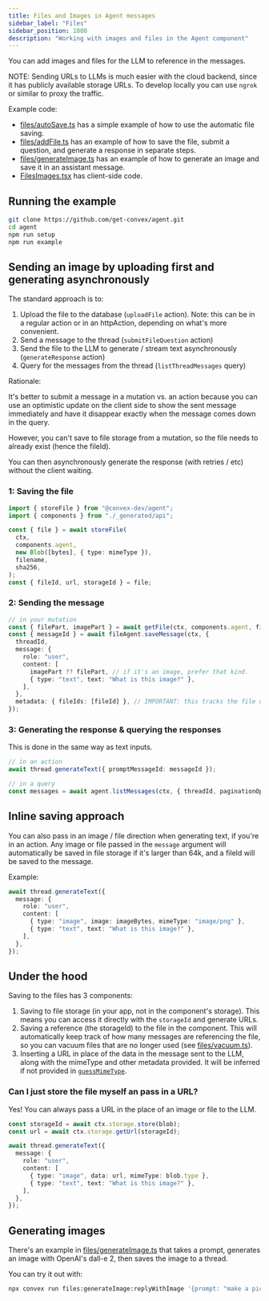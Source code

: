 ```yaml
---
title: Files and Images in Agent messages
sidebar_label: "Files"
sidebar_position: 1000
description: "Working with images and files in the Agent component"
---
```


You can add images and files for the LLM to reference in the messages.

NOTE: Sending URLs to LLMs is much easier with the cloud backend, since it has
publicly available storage URLs. To develop locally you can use `ngrok` or
similar to proxy the traffic.

Example code:

- [files/autoSave.ts](https://github.com/get-convex/agent/blob/main/example/convex/files/autoSave.ts)
  has a simple example of how to use the automatic file saving.
- [files/addFile.ts](https://github.com/get-convex/agent/blob/main/example/convex/files/addFile.ts)
  has an example of how to save the file, submit a question, and generate a
  response in separate steps.
- [files/generateImage.ts](https://github.com/get-convex/agent/blob/main/example/convex/files/generateImage.ts)
  has an example of how to generate an image and save it in an assistant
  message.
- [FilesImages.tsx](https://github.com/get-convex/agent/blob/main/example/ui/files/FilesImages.tsx)
  has client-side code.

## Running the example

```sh
git clone https://github.com/get-convex/agent.git
cd agent
npm run setup
npm run example
```

## Sending an image by uploading first and generating asynchronously

The standard approach is to:

1. Upload the file to the database (`uploadFile` action). Note: this can be in a
   regular action or in an httpAction, depending on what's more convenient.
2. Send a message to the thread (`submitFileQuestion` action)
3. Send the file to the LLM to generate / stream text asynchronously
   (`generateResponse` action)
4. Query for the messages from the thread (`listThreadMessages` query)

Rationale:

It's better to submit a message in a mutation vs. an action because you can use
an optimistic update on the client side to show the sent message immediately and
have it disappear exactly when the message comes down in the query.

However, you can't save to file storage from a mutation, so the file needs to
already exist (hence the fileId).

You can then asynchronously generate the response (with retries / etc) without
the client waiting.

### 1: Saving the file

```ts
import { storeFile } from "@convex-dev/agent";
import { components } from "./_generated/api";

const { file } = await storeFile(
  ctx,
  components.agent,
  new Blob([bytes], { type: mimeType }),
  filename,
  sha256,
);
const { fileId, url, storageId } = file;
```

### 2: Sending the message

```ts
// in your mutation
const { filePart, imagePart } = await getFile(ctx, components.agent, fileId);
const { messageId } = await fileAgent.saveMessage(ctx, {
  threadId,
  message: {
    role: "user",
    content: [
      imagePart ?? filePart, // if it's an image, prefer that kind.
      { type: "text", text: "What is this image?" },
    ],
  },
  metadata: { fileIds: [fileId] }, // IMPORTANT: this tracks the file usage.
});
```

### 3: Generating the response & querying the responses

This is done in the same way as text inputs.

```ts
// in an action
await thread.generateText({ promptMessageId: messageId });
```

```ts
// in a query
const messages = await agent.listMessages(ctx, { threadId, paginationOpts });
```

## Inline saving approach

You can also pass in an image / file direction when generating text, if you're
in an action. Any image or file passed in the `message` argument will
automatically be saved in file storage if it's larger than 64k, and a fileId
will be saved to the message.

Example:

```ts
await thread.generateText({
  message: {
    role: "user",
    content: [
      { type: "image", image: imageBytes, mimeType: "image/png" },
      { type: "text", text: "What is this image?" },
    ],
  },
});
```

## Under the hood

Saving to the files has 3 components:

1. Saving to file storage (in your app, not in the component's storage). This
   means you can access it directly with the `storageId` and generate URLs.
2. Saving a reference (the storageId) to the file in the component. This will
   automatically keep track of how many messages are referencing the file, so
   you can vacuum files that are no longer used (see
   [files/vacuum.ts](https://github.com/get-convex/agent/blob/main/example/convex/files/vacuum.ts)).
3. Inserting a URL in place of the data in the message sent to the LLM, along
   with the mimeType and other metadata provided. It will be inferred if not
   provided in
   [`guessMimeType`](https://github.com/get-convex/agent/blob/main/src/mapping.ts#L227).

### Can I just store the file myself an pass in a URL?

Yes! You can always pass a URL in the place of an image or file to the LLM.

```ts
const storageId = await ctx.storage.store(blob);
const url = await ctx.storage.getUrl(storageId);

await thread.generateText({
  message: {
    role: "user",
    content: [
      { type: "image", data: url, mimeType: blob.type },
      { type: "text", text: "What is this image?" },
    ],
  },
});
```

## Generating images

There's an example in
[files/generateImage.ts](https://github.com/get-convex/agent/blob/main/example/convex/files/generateImage.ts)
that takes a prompt, generates an image with OpenAI's dall-e 2, then saves the
image to a thread.

You can try it out with:

```sh
npx convex run files:generateImage:replyWithImage '{prompt: "make a picture of a cat" }'
```
